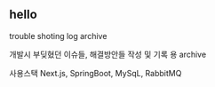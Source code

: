 ## hello
trouble shoting log archive

개발시 부딪혔던 이슈들, 해결방안들 작성 및 기록 용 archive

사용스택
Next.js, SpringBoot, MySqL, RabbitMQ
